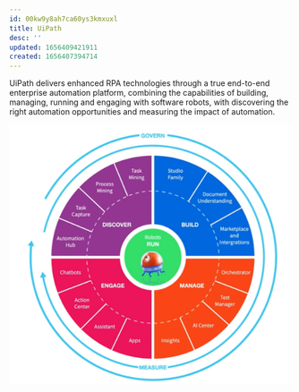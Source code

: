 ```yaml
---
id: 00kw9y8ah7ca60ys3kmxuxl
title: UiPath
desc: ''
updated: 1656409421911
created: 1656407394714
---
```


UiPath delivers enhanced RPA technologies through a true end-to-end enterprise automation platform, combining the capabilities of building, managing, running and engaging with software robots, with discovering the right automation opportunities and measuring the impact of automation.

![UiPath Products](/assets/images/2022-06-28-15-13-15.png)
